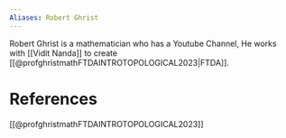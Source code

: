```yaml
---
Aliases: Robert Ghrist
---
```

Robert Ghrist is a mathematician who has a Youtube Channel, He works with [[Vidit Nanda]] to create [[@profghristmathFTDAINTROTOPOLOGICAL2023|FTDA]].
# References
[[@profghristmathFTDAINTROTOPOLOGICAL2023]]

